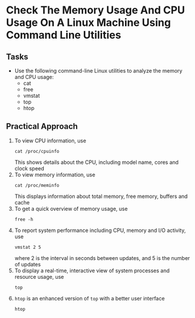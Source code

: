 # Check The Memory Usage And CPU Usage On A Linux Machine Using Command Line Utilities


## Tasks
- Use the following command-line Linux utilities to analyze the memory and CPU usage:
  - cat
  - free
  - vmstat
  - top
  - htop
 

## Practical Approach
1. To view CPU information, use
   ```
   cat /proc/cpuinfo
   ```
   This shows details about the CPU, including model name, cores and clock speed
2. To view memory information, use
   ```
   cat /proc/meminfo
   ```
   This displays information about total memory, free memory, buffers and cache
3. To get a quick overview of memory usage, use
   ```
   free -h
   ```
4. To report system performance including CPU, memory and I/O activity, use
   ```
   vmstat 2 5
   ```
   where 2 is the interval in seconds between updates, and 5 is the number of updates
5. To display a real-time, interactive view of system processes and resource usage, use
   ```
   top
   ```
6. `htop` is an enhanced version of `top` with a better user interface
   ```
   htop
   ```
   
   
